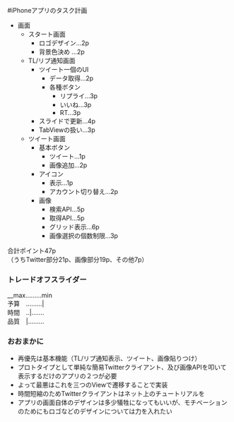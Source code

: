 #iPhoneアプリのタスク計画

- 画面
	- スタート画面
		- ロゴデザイン...2p
		- 背景色決め ...2p
	- TL/リプ通知画面
		- ツイート一個のUI
			- データ取得...2p
			- 各種ボタン
				- リプライ...3p
				- いいね...3p
				- RT...3p
		- スライドで更新...4p
		- TabViewの扱い...3p
	- ツイート画面
		- 基本ボタン
			- ツイート...1p
			- 画像追加...2p
		- アイコン
			- 表示...1p
			- アカウント切り替え...2p
		- 画像
			- 検索API...5p
			- 取得API...5p
			- グリッド表示...6p
			- 画像選択の個数制限...3p

合計ポイント47p  
（うちTwitter部分21p、画像部分19p、その他7p）

### トレードオフスライダー

__max.........min  
予算　.........|  
時間　..|.......  
品質　|.........  

### おおまかに

- 再優先は基本機能（TL/リプ通知表示、ツイート、画像貼りつけ）
- プロトタイプとして単純な簡易Twitterクライアント、及び画像APIを叩いて表示するだけのアプリの２つが必要
- よって最悪はこれを三つのViewで遷移することで実装
- 時間短縮のためTwitterクライアントはネット上のチュートリアルを
- アプリの画面自体のデザインは多少犠牲になってもいいが、モチベーションのためにもロゴなどのデザインについては力を入れたい
